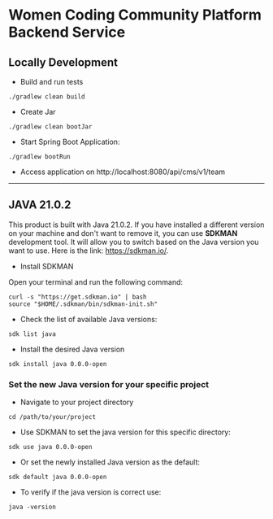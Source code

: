 # Women Coding Community Platform Backend Service

## Locally Development

* Build and run tests

```shell
./gradlew clean build
```

* Create Jar

```shell
./gradlew clean bootJar
```

* Start Spring Boot Application:

```shell
./gradlew bootRun
```

* Access application on http://localhost:8080/api/cms/v1/team

********************************************************************************************************************

## JAVA 21.0.2
This product is built with Java 21.0.2. If you have installed a different version on your machine and don't want to remove it, you can use **SDKMAN** development tool.
It will allow you to switch based on the Java version you want to use. Here is the link: https://sdkman.io/. 

* Install SDKMAN

Open your terminal and run the following command:
```shell
curl -s "https://get.sdkman.io" | bash
source "$HOME/.sdkman/bin/sdkman-init.sh"
```

* Check the list of available Java versions:
```shell
sdk list java
```

* Install the desired Java version
```shell
sdk install java 0.0.0-open 
```

### Set the new Java version for your specific project

* Navigate to your project directory 
```shell
cd /path/to/your/project
```

* Use SDKMAN to set the java version for this specific directory:
```shell
sdk use java 0.0.0-open
```

* Or set the newly installed Java version as the default:
```shell
sdk default java 0.0.0-open
```

* To verify if the java version is correct use:
```shell
java -version
```
